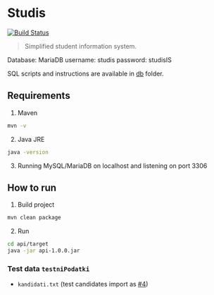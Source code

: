 # Studis
[![Build Status](https://travis-ci.org/primozH/studis-server.svg?branch=master)](https://travis-ci.org/primozH/studis-server)
> Simplified student information system.

Database: MariaDB
username: studis
password: studisIS

SQL scripts and instructions are available in [db](./db) folder.

## Requirements
1. Maven
```bash
mvn -v
```

2. Java JRE
```bash
java -version
```

3. Running MySQL/MariaDB on localhost and listening on port 3306

## How to run
1. Build project
```bash
mvn clean package
```

2. Run
```bash
cd api/target
java -jar api-1.0.0.jar
```

### Test data `testniPodatki`

- `kandidati.txt` (test candidates import as [#4](https://github.com/primozH/studis-server/issues/4))
